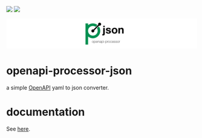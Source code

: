 [![][badge-ci]][workflow-ci] [![][badge-json]][bintray-json]

![openapi-processor-api logo](images/openapi-processor-json@1280x200.png)


# openapi-processor-json

a simple [OpenAPI][openapi] yaml to json converter.
 

# documentation

See [here][oap-docs].
  

[badge-license]: https://img.shields.io/badge/License-Apache%202.0-blue.svg?labelColor=313A42

[badge-ci]: https://github.com/openapi-processor/openapi-processor-json/workflows/ci/badge.svg
[workflow-ci]: https://github.com/openapi-processor/openapi-processor-json/actions?query=workflow%3Aci

[openapi]: https://www.openapis.org/

[oap-docs]: https://docs.openapiprocessor.io/json
[oap-license]: https://github.com/openapi-processor/openapi-processor-json/blob/master/LICENSE

[badge-version-gh]: https://img.shields.io/github/v/release/openapi-processor/openapi-processor-json?color=009051&include_prereleases&label=latest%20version

[bintray-json]: https://bintray.com/openapi-processor/primary/openapi-processor-json
[badge-json]: https://img.shields.io/bintray/v/openapi-processor/primary/openapi-processor-json?color=009051&label=latest&labelColor=313A42

